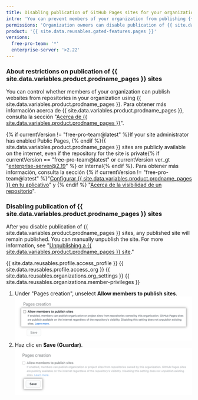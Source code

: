```yaml
---
title: Disabling publication of GitHub Pages sites for your organization
intro: 'You can prevent members of your organization from publishing {{ site.data.variables.product.prodname_pages }} sites from repositories in the organization.'
permissions: 'Organization owners can disable publication of {{ site.data.variables.product.prodname_pages }} sites from repositories in the organization.'
product: '{{ site.data.reusables.gated-features.pages }}'
versions:
  free-pro-team: '*'
  enterprise-server: '>2.22'
---
```


### About restrictions on publication of {{ site.data.variables.product.prodname_pages }} sites

You can control whether members of your organization can publish websites from repositories in your organization using {{ site.data.variables.product.prodname_pages }}. Para obtener más información acerca de {{ site.data.variables.product.prodname_pages }}, consulta la sección "[Acerca de {{ site.data.variables.product.prodname_pages }}](/github/working-with-github-pages/about-github-pages)".

{% if currentVersion != "free-pro-team@latest" %}If your site administrator has enabled Public Pages, {% endif %}{{ site.data.variables.product.prodname_pages }} sites are publicly available on the internet, even if the repository for the site is private{% if currentVersion == "free-pro-team@latest" or currentVersion ver_gt "enterprise-server@2.19" %} or internal{% endif %}. Para obtener más información, consulta la sección {% if currentVersion != "free-pro-team@latest" %}"[Configurar {{ site.data.variables.product.prodname_pages }} en tu aplicativo](/enterprise/admin/installation/configuring-github-pages-on-your-appliance#making-github-pages-publicly-accessible)" y {% endif %} "[Acerca de la visibilidad de un repositorio](/github/creating-cloning-and-archiving-repositories/about-repository-visibility)".

### Disabling publication of {{ site.data.variables.product.prodname_pages }} sites

After you disable publication of {{ site.data.variables.product.prodname_pages }} sites, any published site will remain published. You can manually unpublish the site. For more information, see "[Unpublishing a {{ site.data.variables.product.prodname_pages }} site](/github/working-with-github-pages/unpublishing-a-github-pages-site)."

{{ site.data.reusables.profile.access_profile }}
{{ site.data.reusables.profile.access_org }}
{{ site.data.reusables.organizations.org_settings }}
{{ site.data.reusables.organizations.member-privileges }}
1. Under "Pages creation", unselect **Allow members to publish sites**. ![Unselected checkbox for "Allow members to publish sites" option](/assets/images/help/organizations/org-settings-pages-disable-publication-checkbox.png)
1. Haz clic en **Save (Guardar)**. !["Save" button for "Allow members to publish sites" option](/assets/images/help/organizations/org-settings-pages-disable-publication-save-button.png)
